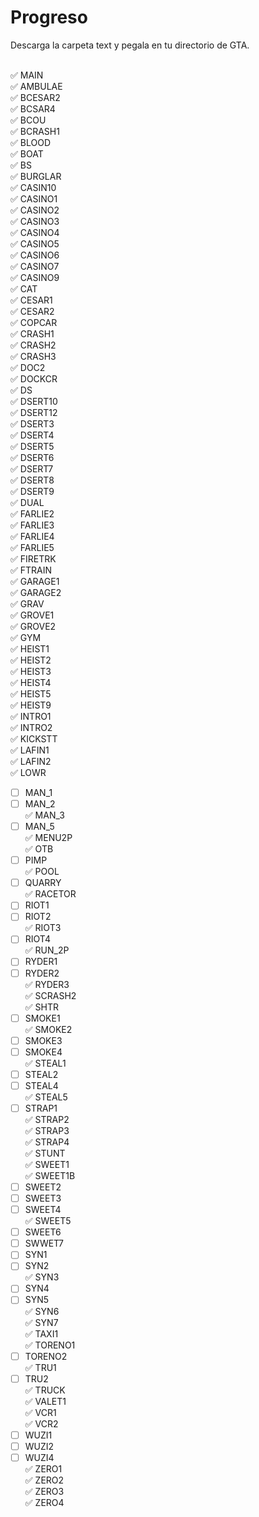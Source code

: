 # Progreso

Descarga la carpeta text y pegala en tu directorio de GTA.

<br /> :white_check_mark: MAIN
<br /> :white_check_mark: AMBULAE
<br /> :white_check_mark: BCESAR2
<br /> :white_check_mark: BCSAR4
<br /> :white_check_mark: BCOU
<br /> :white_check_mark: BCRASH1
<br /> :white_check_mark: BLOOD
<br /> :white_check_mark: BOAT
<br /> :white_check_mark: BS
<br /> :white_check_mark: BURGLAR
<br /> :white_check_mark: CASIN10
<br /> :white_check_mark: CASINO1
<br /> :white_check_mark: CASINO2
<br /> :white_check_mark: CASINO3
<br /> :white_check_mark: CASINO4
<br /> :white_check_mark: CASINO5
<br /> :white_check_mark: CASINO6
<br /> :white_check_mark: CASINO7
<br /> :white_check_mark: CASINO9
<br /> :white_check_mark: CAT
<br /> :white_check_mark: CESAR1
<br /> :white_check_mark: CESAR2
<br /> :white_check_mark: COPCAR
<br /> :white_check_mark: CRASH1
<br /> :white_check_mark: CRASH2
<br /> :white_check_mark: CRASH3
<br /> :white_check_mark: DOC2
<br /> :white_check_mark: DOCKCR
<br /> :white_check_mark: DS
<br /> :white_check_mark: DSERT10
<br /> :white_check_mark: DSERT12
<br /> :white_check_mark: DSERT3
<br /> :white_check_mark: DSERT4
<br /> :white_check_mark: DSERT5
<br /> :white_check_mark: DSERT6
<br /> :white_check_mark: DSERT7
<br /> :white_check_mark: DSERT8
<br /> :white_check_mark: DSERT9
<br /> :white_check_mark: DUAL
<br /> :white_check_mark: FARLIE2
<br /> :white_check_mark: FARLIE3
<br /> :white_check_mark: FARLIE4
<br /> :white_check_mark: FARLIE5
<br /> :white_check_mark: FIRETRK
<br /> :white_check_mark: FTRAIN
<br /> :white_check_mark: GARAGE1
<br /> :white_check_mark: GARAGE2
<br /> :white_check_mark: GRAV
<br /> :white_check_mark: GROVE1
<br /> :white_check_mark: GROVE2
<br /> :white_check_mark: GYM
<br /> :white_check_mark: HEIST1
<br /> :white_check_mark: HEIST2
<br /> :white_check_mark: HEIST3
<br /> :white_check_mark: HEIST4
<br /> :white_check_mark: HEIST5
<br /> :white_check_mark: HEIST9
<br /> :white_check_mark: INTRO1
<br /> :white_check_mark: INTRO2
<br /> :white_check_mark: KICKSTT
<br /> :white_check_mark: LAFIN1
<br /> :white_check_mark: LAFIN2
<br /> :white_check_mark: LOWR
- [ ] MAN_1
- [ ] MAN_2
<br /> :white_check_mark: MAN_3
- [ ] MAN_5
<br /> :white_check_mark: MENU2P
<br /> :white_check_mark: OTB
- [ ] PIMP
<br /> :white_check_mark: POOL
- [ ] QUARRY
<br /> :white_check_mark: RACETOR
- [ ] RIOT1
- [ ] RIOT2
<br /> :white_check_mark: RIOT3
- [ ] RIOT4
<br /> :white_check_mark: RUN_2P
- [ ] RYDER1
- [ ] RYDER2
<br /> :white_check_mark: RYDER3
<br /> :white_check_mark: SCRASH2
<br /> :white_check_mark: SHTR
- [ ] SMOKE1
<br /> :white_check_mark: SMOKE2
- [ ] SMOKE3
- [ ] SMOKE4
<br /> :white_check_mark: STEAL1
- [ ] STEAL2
- [ ] STEAL4
<br /> :white_check_mark: STEAL5
- [ ] STRAP1
<br /> :white_check_mark: STRAP2
<br /> :white_check_mark: STRAP3
<br /> :white_check_mark: STRAP4
<br /> :white_check_mark: STUNT
<br /> :white_check_mark: SWEET1
<br /> :white_check_mark: SWEET1B
- [ ] SWEET2
- [ ] SWEET3
- [ ] SWEET4
<br /> :white_check_mark: SWEET5
- [ ] SWEET6
- [ ] SWWET7
- [ ] SYN1
- [ ] SYN2
<br /> :white_check_mark: SYN3
- [ ] SYN4
- [ ] SYN5
<br /> :white_check_mark: SYN6
<br /> :white_check_mark: SYN7
<br /> :white_check_mark: TAXI1
<br /> :white_check_mark: TORENO1
- [ ] TORENO2
<br /> :white_check_mark: TRU1
- [ ] TRU2
<br /> :white_check_mark: TRUCK
<br /> :white_check_mark: VALET1
<br /> :white_check_mark: VCR1
<br /> :white_check_mark: VCR2
- [ ] WUZI1
- [ ] WUZI2
- [ ] WUZI4
<br /> :white_check_mark: ZERO1
<br /> :white_check_mark: ZERO2
<br /> :white_check_mark: ZERO3
<br /> :white_check_mark: ZERO4

